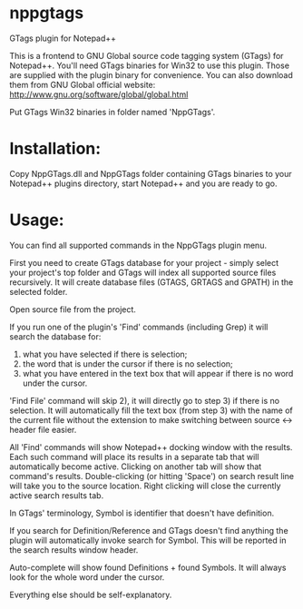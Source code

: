 nppgtags
========

GTags plugin for Notepad++

This is a frontend to GNU Global source code tagging system (GTags) for
Notepad++.
You'll need GTags binaries for Win32 to use this plugin.
Those are supplied with the plugin binary for convenience.
You can also download them from GNU Global official website:
http://www.gnu.org/software/global/global.html

Put GTags Win32 binaries in folder named 'NppGTags'.


Installation:
========================

Copy NppGTags.dll and NppGTags folder containing GTags binaries to your
Notepad++ plugins directory, start Notepad++ and you are ready to go.


Usage:
========================

You can find all supported commands in the NppGTags plugin menu.

First you need to create GTags database for your project - simply select your
project's top folder and GTags will index all supported source files
recursively. It will create database files (GTAGS, GRTAGS and GPATH) in the
selected folder.

Open source file from the project.

If you run one of the plugin's 'Find' commands (including Grep) it will search
the database for:
1) what you have selected if there is selection;
2) the word that is under the cursor if there is no selection;
3) what you have entered in the text box that will appear if there is no word
under the cursor.

'Find File' command will skip 2), it will directly go to step 3) if there
is no selection. It will automatically fill the text box (from step 3) with
the name of the current file without the extension to make switching between
source <-> header file easier.

All 'Find' commands will show Notepad++ docking window with the results.
Each such command will place its results in a separate tab that will
automatically become active. Clicking on another tab will show that command's
results. Double-clicking (or hitting 'Space') on search result line will take
you to the source location. Right clicking will close the currently active
search results tab.

In GTags' terminology, Symbol is identifier that doesn't have definition.

If you search for Definition/Reference and GTags doesn't find anything the
plugin will automatically invoke search for Symbol. This will be reported
in the search results window header.

Auto-complete will show found Definitions + found Symbols. It will always look
for the whole word under the cursor.

Everything else should be self-explanatory.
